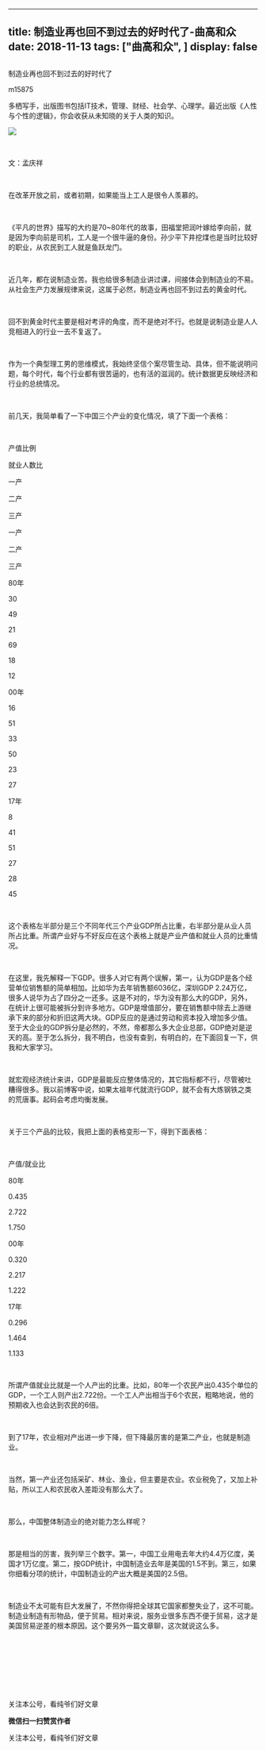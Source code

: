 
---
title:   制造业再也回不到过去的好时代了-曲高和众
date: 2018-11-13
tags: ["曲高和众", ]
display: false
---


## 



制造业再也回不到过去的好时代了




m15875




多栖写手，出版图书包括IT技术，管理、财经、社会学、心理学。最近出版《人性与个性的逻辑》，你会收获从未知晓的关于人类的知识。


<img class="" data-ratio="1" src="https://mmbiz.qpic.cn/mmbiz/fxGMiaL5Zj1gQ8kf6af6WViaEwj9X2XXtKrBlfumMtX8CAomY2k3JRV71BKacA9VobQTjVicUSLvfnVSiaztp0hnpQ/640?wx_fmt=gif" data-type="gif" data-w="174" style=""/>

&nbsp;

文：孟庆祥

&nbsp;

在改革开放之前，或者初期，如果能当上工人是很令人羡慕的。

&nbsp;

《平凡的世界》描写的大约是70~80年代的故事，田福堂把润叶嫁给李向前，就是因为李向前是司机，工人是一个很牛逼的身份。孙少平下井挖煤也是当时比较好的职业，从农民到工人就是鱼跃龙门。

&nbsp;

近几年，都在说制造业苦。我也给很多制造业讲过课，间接体会到制造业的不易。从社会生产力发展规律来说，这属于必然，制造业再也回不到过去的黄金时代。

&nbsp;

回不到黄金时代主要是相对考评的角度，而不是绝对不行。也就是说制造业是人人竞相进入的行业一去不复返了。

&nbsp;

作为一个典型理工男的思维模式，我始终坚信个案尽管生动、具体，但不能说明问题，每个时代，每个行业都有很苦逼的，也有活的滋润的。统计数据更反映经济和行业的总统情况。

&nbsp;

前几天，我简单看了一下中国三个产业的变化情况，填了下面一个表格：

&nbsp;

产值比例

就业人数比

一产

二产

三产

一产

二产

三产

80年

30

49

21

69

18

12

00年

16

51

33

50

23

27

17年

8

41

51

27

28

45

&nbsp;

这个表格左半部分是三个不同年代三个产业GDP所占比重，右半部分是从业人员所占比重。所谓产业好与不好反应在这个表格上就是产业产值和就业人员的比重情况。

&nbsp;

在这里，我先解释一下GDP。很多人对它有两个误解，第一，认为GDP是各个经营单位销售额的简单相加。比如华为去年销售额6036亿，深圳GDP 2.24万亿，很多人说华为占了四分之一还多。这是不对的，华为没有那么大的GDP，另外，在统计上很可能被拆分到许多地方。GDP是增值部分，要在销售额中除去上游继承下来的部分和折旧这两大块。GDP反应的是通过劳动和资本投入增加多少值。至于大企业的GDP拆分是必然的，不然，帝都那么多大企业总部，GDP绝对是逆天的高。至于怎么拆分，我不明白，也没有查到，有明白的，在下面回复一下，供我和大家学习。

&nbsp;

就宏观经济统计来讲，GDP是最能反应整体情况的，其它指标都不行，尽管被吐糟得很多。我以前博客中说，如果太祖年代就流行GDP，就不会有大炼钢铁之类的荒唐事。起码会考虑均衡发展。

&nbsp;

关于三个产品的比较，我把上面的表格变形一下，得到下面表格：

&nbsp;

产值/就业比

80年

0.435 

2.722 

1.750 

00年

0.320 

2.217 

1.222 

17年

0.296 

1.464 

1.133 

&nbsp;

所谓产值就业比就是一个人产出的比重。比如，80年一个农民产出0.435个单位的GDP，一个工人则产出2.722份。一个工人产出相当于6个农民，粗略地说，他的预期收入也会达到农民的6倍。

&nbsp;

到了17年，农业相对产出进一步下降，但下降最厉害的是第二产业，也就是制造业。

&nbsp;

当然，第一产业还包括采矿、林业、渔业，但主要是农业。农业税免了，又加上补贴，所以工人和农民收入差距没有那么大了。

&nbsp;

那么，中国整体制造业的绝对能力怎么样呢？

&nbsp;

那是相当的厉害，我列举三个数字。第一，中国工业用电去年大约4.4万亿度，美国才1万亿度。第二，按GDP统计，中国制造业去年是美国的1.5不到。第三，如果你细看分项的统计，中国制造业的产出大概是美国的2.5倍。

&nbsp;

制造业不太可能有巨大发展了，不然你得把全球其它国家都整失业了，这不可能。制造业制造有形物品，便于贸易。相对来说，服务业很多东西不便于贸易，这才是美国贸易逆差的根本原因。这个要另外一篇文章聊，这次就说这么多。

&nbsp;

&nbsp;

&nbsp;

&nbsp;



关注本公号，看纯爷们好文章


**微信扫一扫赞赏作者**






关注本公号，看纯爷们好文章








